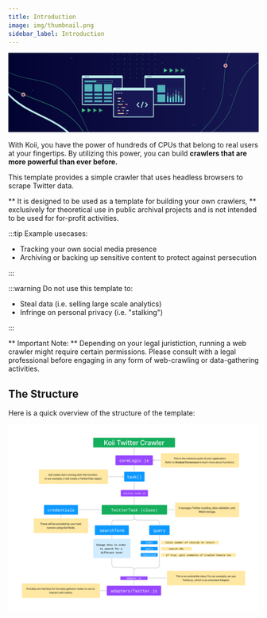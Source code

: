 ```yaml
---
title: Introduction
image: img/thumbnail.png
sidebar_label: Introduction
---
```


![banner](./img/taskstemplate.svg)

With Koii, you have the power of hundreds of CPUs that belong to real users at your fingertips. By utilizing this power, you can build **crawlers that are more powerful than ever before.**

This template provides a simple crawler that uses headless browsers to scrape Twitter data.

** It is designed to be used as a template for building your own crawlers, ** exclusively for theoretical use in public archival projects and is not intended to be used for for-profit activities.

:::tip Example usecases:

- Tracking your own social media presence
- Archiving or backing up sensitive content to protect against persecution

:::

:::warning Do not use this template to:

- Steal data (i.e. selling large scale analytics)
- Infringe on personal privacy (i.e. "stalking")

:::

** Important Note: ** Depending on your legal juristiction, running a web crawler might require certain permissions. Please consult with a legal professional before engaging in any form of web-crawling or data-gathering activities.

## The Structure

Here is a quick overview of the structure of the template:

![banner](./img/structure.png)
